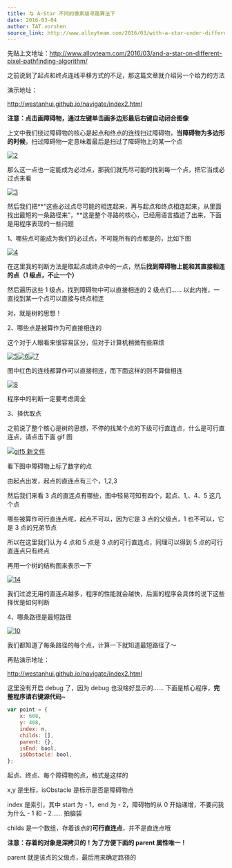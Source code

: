 ```yaml
---
title: 与 A-Star 不同的像素级寻路算法下
date: 2016-03-04
author: TAT.vorshen
source_link: http://www.alloyteam.com/2016/03/with-a-star-under-different-pixel-pathfinding-algorithm/
---
```


<!-- {% raw %} - for jekyll -->

先贴上文地址：<http://www.alloyteam.com/2016/03/and-a-star-on-different-pixel-pathfinding-algorithm/>

之前说到了起点和终点连线平移方式的不足，那这篇文章就介绍另一个给力的方法

演示地址：

<http://westanhui.github.io/navigate/index2.html>

**注意：点击画障碍物，通过左键单击画多边形最后右键自动闭合图像**

上文中我们绕过障碍物的核心是起点和终点的连线扫过障碍物，**当障碍物为多边形的时候**，扫过障碍物一定意味着最后是扫过了障碍物上的某一个点

[![2](http://www.alloyteam.com/wp-content/uploads/2016/02/21.png)](http://www.alloyteam.com/wp-content/uploads/2016/02/21.png)

那么这一点也一定能成为必过点，那我们就先尽可能的找到每一个点，把它当成必过点来看

[![3](http://www.alloyteam.com/wp-content/uploads/2016/02/31.png)](http://www.alloyteam.com/wp-content/uploads/2016/02/31.png)

然后我们把**“这些必过点尽可能的相连起来，再与起点和终点相连起来，从里面找出最短的一条路径来”，**这是整个寻路的核心，已经用语言描述了出来，下面是用程序表现的一些问题

1、哪些点可能成为我们的必过点，不可能所有的点都是的，比如下图

[![4](http://www.alloyteam.com/wp-content/uploads/2016/02/4-176x300.png)](http://www.alloyteam.com/wp-content/uploads/2016/02/4.png)

在这里我的判断方法是取起点或终点中的一点，然后**找到障碍物上能和其直接相连的点（1 级点，不止一个）**

然后遍历这些 1 级点，找到障碍物中可以直接相连的 2 级点们…… 以此内推，一直找到某一个点可以直接与终点相连

对，就是树的思想！

2、哪些点是被算作为可直接相连的

这个对于人眼看来很容易区分，但对于计算机稍微有些麻烦

[![5](http://www.alloyteam.com/wp-content/uploads/2016/02/51.png)](http://www.alloyteam.com/wp-content/uploads/2016/02/51.png)[![6](http://www.alloyteam.com/wp-content/uploads/2016/02/61.png)](http://www.alloyteam.com/wp-content/uploads/2016/02/61.png)[![7](http://www.alloyteam.com/wp-content/uploads/2016/02/71.png)](http://www.alloyteam.com/wp-content/uploads/2016/02/71.png)

图中红色的连线都算作可以直接相连，而下面这样的则不算做相连

[![8](http://www.alloyteam.com/wp-content/uploads/2016/02/81.png)](http://www.alloyteam.com/wp-content/uploads/2016/02/81.png)

程序中的判断一定要考虑周全

3、择优取点

之前说了整个核心是树的思想，不停的找某个点的下级可行直连点，什么是可行直连点，请点击下面 gif 图

[![gif5 新文件](http://www.alloyteam.com/wp-content/uploads/2016/02/gif5新文件-273x300.gif)](http://www.alloyteam.com/wp-content/uploads/2016/02/gif5新文件.gif)

看下图中障碍物上标了数字的点

由起点出发，起点的直连点有三个，1,2,3

然后我们来看 3 点的直连点有哪些，图中轻易可知有四个，起点、1,、4、5 这几个点

哪些被算作可行直连点呢，起点不可以，因为它是 3 点的父级点，1 也不可以，它是 3 点的兄弟节点

所以在这里我们认为 4 点和 5 点是 3 点的可行直连点，同理可以得到 5 点的可行直连点只有终点

再用一个树的结构图来表示一下

[![14](http://www.alloyteam.com/wp-content/uploads/2016/02/141-300x300.png)](http://www.alloyteam.com/wp-content/uploads/2016/02/141.png)

我们过滤无用的直连点越多，程序的性能就会越快，后面的程序会具体的说下这些择优是如何判断

4、哪条路径是最短路径

[![10](http://www.alloyteam.com/wp-content/uploads/2016/02/101-167x300.png)](http://www.alloyteam.com/wp-content/uploads/2016/02/101.png)

我们都知道了每条路径的每个点，计算一下就知道最短路径了～

再贴演示地址：

<http://westanhui.github.io/navigate/index2.html>

这里没有开启 debug 了，因为 debug 也没啥好显示的…… 下面是核心程序，**完整程序请右键源代码**~

```javascript
var point = {
    x: 608,
    y: 408,
    index: n,
    childs: [],
    parent: {},
    isEnd: bool,
    isObstacle: bool,
};
```

起点、终点、每个障碍物的点，格式是这样的

x,y 是坐标，isObstacle 是标示是否是障碍物点

index 是索引，其中 start 为 - 1，end 为 - 2，障碍物的从 0 开始递增，不要问我为什么 - 1 和 - 2…… 拍脑袋

childs 是一个数组，存着该点的**可行直连点**，并不是直连点哦

**注意：存着的对象是深拷贝的！为了方便下面的 parent 属性唯一！**

parent 就是该点的父级点，最后用来确定路径的


<!-- {% endraw %} - for jekyll -->